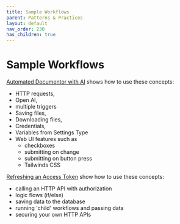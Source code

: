 ```yaml
---
title: Sample Workflows
parent: Patterns & Practices
layout: default
nav_order: 230
has_children: true
---
```


# Sample Workflows

[Automated Documentor with AI](../23_Documentation/automatingDocCredentials.html) shows how to use these concepts:

- HTTP requests, 
- Open AI, 
- multiple triggers
- Saving files, 
- Downloading files, 
- Credentials, 
- Variables from Settings Type
- Web UI features such as
  - checkboxes
  - submitting on change 
  - submitting on button press 
  - Tailwinds CSS 



[Refreshing an Access Token](./accessToken.html) show how to use these concepts:

- calling an HTTP API with authorization
- logic flows (if/else)
- saving data to the database
- running 'child' workflows and passing data
- securing your own HTTP APIs